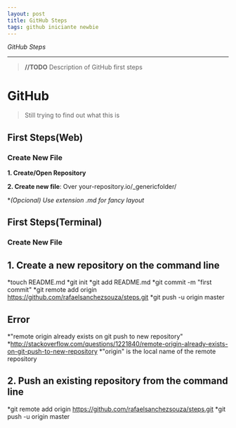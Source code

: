 ```yaml
---
layout: post
title: GitHub Steps
tags: github iniciante newbie
---
```


*GitHub Steps*

-----



> **//TODO** Description of GitHub first steps

# GitHub

> Still trying to find out what this is



## First Steps(Web)

### Create New File

**1. Create/Open Repository**

**2. Create new file**: Over your-repository.io/_genericfolder/

**(Opcional) Use extension *.md for fancy layout**

## First Steps(Terminal)

### Create New File

**1. Create a new repository on the command line**
-------------
*touch README.md
*git init
*git add README.md
*git commit -m "first commit"
*git remote add origin https://github.com/rafaelsanchezsouza/steps.git
*git push -u origin master

**Error**
-------------
*"remote origin already exists on git push to new repository"
*http://stackoverflow.com/questions/1221840/remote-origin-already-exists-on-git-push-to-new-repository
*"origin" is the local name of the remote repository

**2. Push an existing repository from the command line**
-------------
*git remote add origin https://github.com/rafaelsanchezsouza/steps.git
*git push -u origin master

